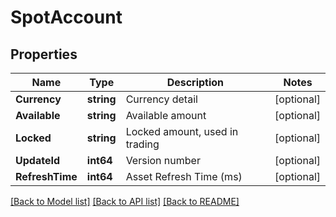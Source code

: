 # SpotAccount

## Properties

Name | Type | Description | Notes
------------ | ------------- | ------------- | -------------
**Currency** | **string** | Currency detail | [optional] 
**Available** | **string** | Available amount | [optional] 
**Locked** | **string** | Locked amount, used in trading | [optional] 
**UpdateId** | **int64** | Version number | [optional] 
**RefreshTime** | **int64** | Asset Refresh Time (ms) | [optional] 

[[Back to Model list]](../README.md#documentation-for-models) [[Back to API list]](../README.md#documentation-for-api-endpoints) [[Back to README]](../README.md)



